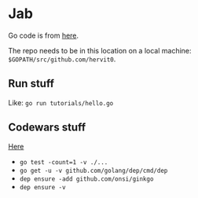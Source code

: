 # Jab

Go code is from [here](https://github.com/nathmclean/dynamodb-local-testing).

The repo needs to be in this location on a local machine: `$GOPATH/src/github.com/hervit0`.

## Run stuff

Like: `go run tutorials/hello.go`

## Codewars stuff

[Here](https://www.codewars.com/kata/search/go?q=&r%5B%5D=-7&beta=false)

- `go test -count=1 -v ./...`
- `go get -u -v github.com/golang/dep/cmd/dep`
- `dep ensure -add github.com/onsi/ginkgo`
- `dep ensure -v`
